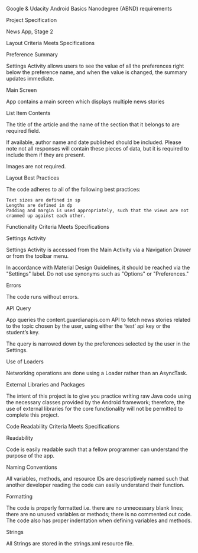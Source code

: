 Google & Udacity Android Basics Nanodegree (ABND) requirements

Project Specification

News App, Stage 2

Layout
Criteria 	Meets Specifications

Preference Summary
	

Settings Activity allows users to see the value of all the preferences right below the preference name, and when the value is changed, the summary updates immediate.

Main Screen
	

App contains a main screen which displays multiple news stories

List Item Contents
	

The title of the article and the name of the section that it belongs to are required field.

If available, author name and date published should be included. Please note not all responses will contain these pieces of data, but it is required to include them if they are present.

Images are not required.

Layout Best Practices
	

The code adheres to all of the following best practices:

    Text sizes are defined in sp
    Lengths are defined in dp
    Padding and margin is used appropriately, such that the views are not crammed up against each other.

Functionality
Criteria 	Meets Specifications

Settings Activity
	

Settings Activity is accessed from the Main Activity via a Navigation Drawer or from the toolbar menu.

In accordance with Material Design Guidelines, it should be reached via the "Settings" label. Do not use synonyms such as "Options" or "Preferences."

Errors
	

The code runs without errors.

API Query
	

App queries the content.guardianapis.com API to fetch news stories related to the topic chosen by the user, using either the ‘test’ api key or the student’s key.

The query is narrowed down by the preferences selected by the user in the Settings.

Use of Loaders
	

Networking operations are done using a Loader rather than an AsyncTask.

External Libraries and Packages
	

The intent of this project is to give you practice writing raw Java code using the necessary classes provided by the Android framework; therefore, the use of external libraries for the core functionality will not be permitted to complete this project.

Code Readability
Criteria 	Meets Specifications

Readability
	

Code is easily readable such that a fellow programmer can understand the purpose of the app.

Naming Conventions
	

All variables, methods, and resource IDs are descriptively named such that another developer reading the code can easily understand their function.

Formatting
	

The code is properly formatted i.e. there are no unnecessary blank lines; there are no unused variables or methods; there is no commented out code.
The code also has proper indentation when defining variables and methods.

Strings
	

All Strings are stored in the strings.xml resource file.
